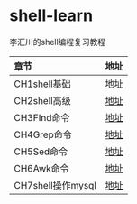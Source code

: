 # shell-learn
李汇川的shell编程复习教程

| 章节  |  地址 |
| :--- | :----: | 
| CH1shell基础  |[地址](./shell-learn/CH1shell基础) |
| CH2shell高级  |[地址](./shell-learn/CH2shell高级) |
| CH3FInd命令  |[地址](./shell-learn/CH3FInd命令) |
| CH4Grep命令  |[地址](./shell-learn/CH4Grep命令) |
| CH5Sed命令  |[地址](./shell-learn/CH5Sed命令) |
| CH6Awk命令  |[地址](./shell-learn/CH6Awk命令) |
| CH7shell操作mysql  |[地址](./shell-learn/CH7shell操作mysql) |

